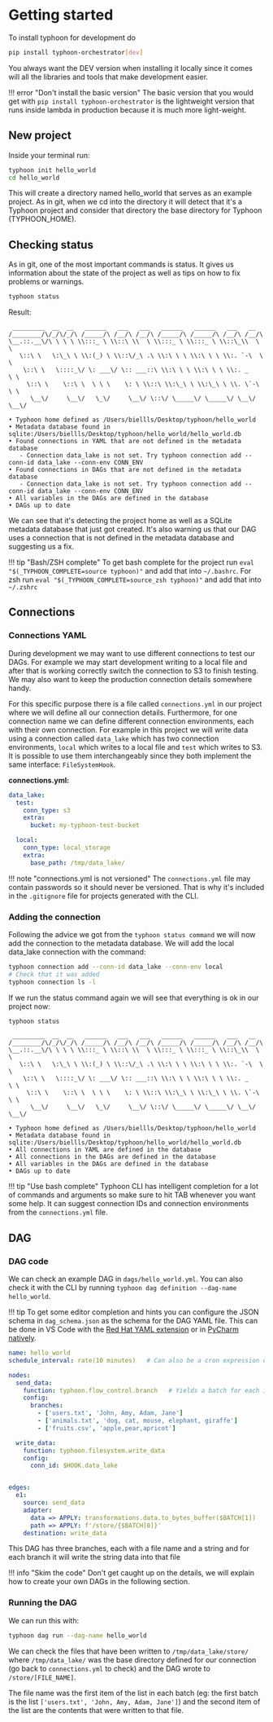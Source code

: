 # Getting started

To install typhoon for development do

```bash
pip install typhoon-orchestrator[dev]
```

You always want the DEV version when installing it locally since it comes will all the libraries and tools that make development easier.

!!! error "Don't install the basic version"
    The basic version that you would get with `pip install typhoon-orchestrator` is the lightweight version that runs inside lambda in production because it is much more light-weight.

## New project

Inside your terminal run:

```bash
typhoon init hello_world
cd hello_world
```

This will create a directory named hello_world that serves as an example project. As in git, when we cd into the directory it will detect that it's a Typhoon project and consider that directory the base directory for Typhoon (TYPHOON_HOME).

## Checking status

As in git, one of the most important commands is status. It gives us information about the state of the project as well as tips on how to fix problems or warnings.

```bash
typhoon status
```

Result:
```text
 _________  __  __   ______   ___   ___   ______   ______   ___   __
/________/\/_/\/_/\ /_____/\ /__/\ /__/\ /_____/\ /_____/\ /__/\ /__/\
\__.::.__\/\ \ \ \ \\:::_ \ \\::\ \\  \ \\:::_ \ \\:::_ \ \\::\_\\  \ \
   \::\ \   \:\_\ \ \\:(_) \ \\::\/_\ .\ \\:\ \ \ \\:\ \ \ \\:. `-\  \ \
    \::\ \   \::::_\/ \: ___\/ \:: ___::\ \\:\ \ \ \\:\ \ \ \\:. _    \ \
     \::\ \    \::\ \  \ \ \    \: \ \\::\ \\:\_\ \ \\:\_\ \ \\. \`-\  \ \
      \__\/     \__\/   \_\/     \__\/ \::\/ \_____\/ \_____\/ \__\/ \__\/

• Typhoon home defined as /Users/biellls/Desktop/typhoon/hello_world
• Metadata database found in sqlite:/Users/biellls/Desktop/typhoon/hello_world/hello_world.db
• Found connections in YAML that are not defined in the metadata database
   - Connection data_lake is not set. Try typhoon connection add --conn-id data_lake --conn-env CONN_ENV
• Found connections in DAGs that are not defined in the metadata database
   - Connection data_lake is not set. Try typhoon connection add --conn-id data_lake --conn-env CONN_ENV
• All variables in the DAGs are defined in the database
• DAGs up to date
```

We can see that it's detecting the project home as well as a SQLite metadata database that just got created. It's also warning us that our DAG uses a connection that is not defined in the metadata database and suggesting us a fix.

!!! tip "Bash/ZSH complete"
    To get bash complete for the project run `eval "$(_TYPHOON_COMPLETE=source typhoon)"` and add that into `~/.bashrc`. For zsh run `eval "$(_TYPHOON_COMPLETE=source_zsh typhoon)"` and add that into `~/.zshrc`

## Connections
### Connections YAML

During development we may want to use different connections to test our DAGs. For example we may start development writing to a local file and after that is working correctly switch the connection to S3 to finish testing. We may also want to keep the production connection details somewhere handy.

For this specific purpose there is a file called `connections.yml` in our project where we will define all our connection details. Furthermore, for one connection name we can define different connection environments, each with their own connection. For example in this project we will write data using a connection called `data_lake` which has two connection environments, `local` which writes to a local file and `test` which writes to S3. It is possible to use them interchangeably since they both implement the same interface: `FileSystemHook`.


**connections.yml:**
```yaml
data_lake:
  test:
    conn_type: s3
    extra:
      bucket: my-typhoon-test-bucket

  local:
    conn_type: local_storage
    extra:
      base_path: /tmp/data_lake/
```

!!! note "connections.yml is not versioned"
    The `connections.yml` file may contain passwords so it should never be versioned. That is why it's included in the `.gitignore` file for projects generated with the CLI.

### Adding the connection

Following the advice we got from the `typhoon status command` we will now add the connection to the metadata database. We will add the local data_lake connection with the command:

```bash
typhoon connection add --conn-id data_lake --conn-env local
# Check that it was added
typhoon connection ls -l
```

If we run the status command again we will see that everything is ok in our project now:

```bash
typhoon status
```

```text
 _________  __  __   ______   ___   ___   ______   ______   ___   __
/________/\/_/\/_/\ /_____/\ /__/\ /__/\ /_____/\ /_____/\ /__/\ /__/\
\__.::.__\/\ \ \ \ \\:::_ \ \\::\ \\  \ \\:::_ \ \\:::_ \ \\::\_\\  \ \
   \::\ \   \:\_\ \ \\:(_) \ \\::\/_\ .\ \\:\ \ \ \\:\ \ \ \\:. `-\  \ \
    \::\ \   \::::_\/ \: ___\/ \:: ___::\ \\:\ \ \ \\:\ \ \ \\:. _    \ \
     \::\ \    \::\ \  \ \ \    \: \ \\::\ \\:\_\ \ \\:\_\ \ \\. \`-\  \ \
      \__\/     \__\/   \_\/     \__\/ \::\/ \_____\/ \_____\/ \__\/ \__\/

• Typhoon home defined as /Users/biellls/Desktop/typhoon/hello_world
• Metadata database found in sqlite:/Users/biellls/Desktop/typhoon/hello_world/hello_world.db
• All connections in YAML are defined in the database
• All connections in the DAGs are defined in the database
• All variables in the DAGs are defined in the database
• DAGs up to date
```

!!! tip "Use bash complete"
    Typhoon CLI has intelligent completion for a lot of commands and arguments so make sure to hit TAB whenever you want some help. It can suggest connection IDs and connection environments from the `connections.yml` file.

## DAG

### DAG code
We can check an example DAG in `dags/hello_world.yml`. You can also check it with the CLI by running `typhoon dag definition --dag-name hello_world`.

!!! tip
    To get some editor completion and hints you can configure the JSON schema in `dag_schema.json` as the schema for the DAG YAML file. This can be done in VS Code with the [Red Hat YAML extension](https://marketplace.visualstudio.com/items?itemName=redhat.vscode-yaml) or in [PyCharm natively](https://www.jetbrains.com/help/pycharm/json.html).

```yaml
name: hello_world
schedule_interval: rate(10 minutes)   # Can also be a cron expression or a string such as "@daily"

nodes:
  send_data:
    function: typhoon.flow_control.branch   # Yields a batch for each item in branches
    config:
      branches:
        - ['users.txt', 'John, Amy, Adam, Jane']
        - ['animals.txt', 'dog, cat, mouse, elephant, giraffe']
        - ['fruits.csv', 'apple,pear,apricot']

  write_data:
    function: typhoon.filesystem.write_data
    config:
      conn_id: $HOOK.data_lake


edges:
  e1:
    source: send_data
    adapter:
      data => APPLY: transformations.data.to_bytes_buffer($BATCH[1])
      path => APPLY: f'/store/{$BATCH[0]}'
    destination: write_data
```

This DAG has three branches, each with a file name and a string and for each branch it will write the string data into that file

!!! info "Skim the code"
    Don't get caught up on the details, we will explain how to create your own DAGs in the following section.

### Running the DAG

We can run this with:

```bash
typhoon dag run --dag-name hello_world
```

We can check the files that have been written to `/tmp/data_lake/store/` where `/tmp/data_lake/` was the base directory defined for our connection (go back to `connections.yml` to check) and the DAG wrote to `/store/[FILE_NAME]`.

The file name was the first item of the list in each batch (eg: the first batch is the list `['users.txt', 'John, Amy, Adam, Jane']`) and the second item of the list are the contents that were written to that file.
